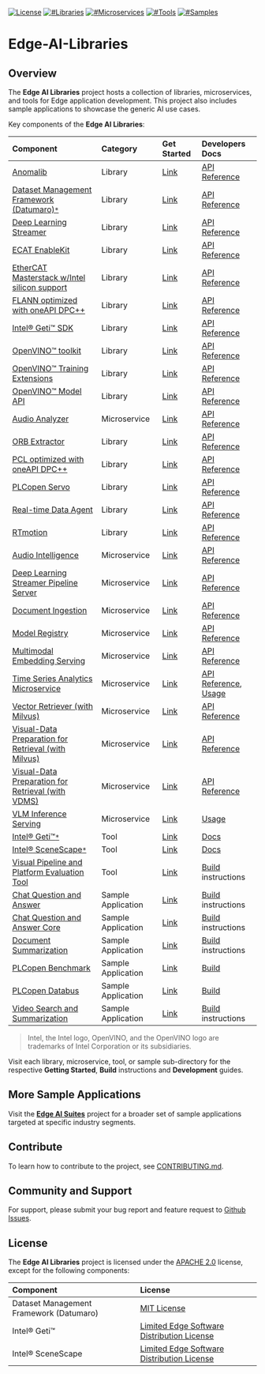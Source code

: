 [![License](https://img.shields.io/badge/License-Apache%202.0-blue)]()
[![#Libraries](https://img.shields.io/badge/%23Libraries-6-green)]()
[![#Microservices](https://img.shields.io/badge/%23Microservices-4-green)]()
[![#Tools](https://img.shields.io/badge/%23Tools-1-green)]()
[![#Samples](https://img.shields.io/badge/%23Samples-2-green)]()

# Edge-AI-Libraries

## Overview

The **Edge AI Libraries** project hosts a collection of libraries, microservices, and tools for Edge application development. This project also includes sample applications to showcase the generic AI use cases.

Key components of the **Edge AI Libraries**:

| Component | Category | Get Started | Developers Docs |
|:----------|:---------|:------------|:-----------------|
| [Anomalib](https://github.com/open-edge-platform/anomalib) | Library | [Link](https://github.com/open-edge-platform/anomalib?tab=readme-ov-file#-introduction) | [API Reference](https://github.com/open-edge-platform/anomalib?tab=readme-ov-file#-training) |
| [Dataset Management Framework (Datumaro)](https://github.com/open-edge-platform/datumaro)[`*`](#license) | Library | [Link](https://github.com/open-edge-platform/datumaro?tab=readme-ov-file#features) | [API Reference](https://open-edge-platform.github.io/datumaro/latest/docs/reference/datumaro_module.html) |
| [Deep Learning Streamer](libraries/dl-streamer) | Library | [Link](./libraries/dl-streamer/docs/source/get_started/get_started_index.md) | [API Reference](./libraries/dl-streamer/docs/source/elements/elements.md) |
| [ECAT EnableKit](libraries/edge-control-libraries/fieldbus/ecat-enablekit) | Library | [Link](libraries/edge-control-libraries/fieldbus/ecat-enablekit/README.md) | [API Reference](libraries/edge-control-libraries/fieldbus/ecat-enablekit/docs/ecat_intro.md) |
| [EtherCAT Masterstack w/Intel silicon support](libraries/edge-control-libraries/fieldbus/ethercat-masterstack) | Library | [Link](libraries/edge-control-libraries/fieldbus/ethercat-masterstack/README.md) | [API Reference](https://docs.etherlab.org/ethercat/1.6/pdf/ethercat_doc.pdf) |
| [FLANN optimized with oneAPI DPC++](libraries/robotics-ai-libraries/flann) | Library | [Link](libraries/robotics-ai-libraries/flann/README.md) | [API Reference](https://www.cs.ubc.ca/research/flann/uploads/FLANN/flann_manual-1.8.4.pdf) |
| [Intel&reg; Geti&trade; SDK](https://github.com/open-edge-platform/geti-sdk) | Library | [Link](https://github.com/open-edge-platform/geti-sdk?tab=readme-ov-file#getting-started) | [API Reference](https://github.com/open-edge-platform/geti-sdk?tab=readme-ov-file#high-level-api-reference) |
| [OpenVINO&trade; toolkit](https://github.com/openvinotoolkit/openvino) | Library | [Link](https://docs.openvino.ai/2025/index.html) | [API Reference](https://docs.openvino.ai/2025/api/api_reference.html) |
| [OpenVINO&trade; Training Extensions](https://github.com/open-edge-platform/training_extensions) | Library | [Link](https://github.com/open-edge-platform/training_extensions?tab=readme-ov-file#introduction) | [API Reference](https://github.com/open-edge-platform/training_extensions?tab=readme-ov-file#quick-start) |
| [OpenVINO&trade; Model API](https://github.com/open-edge-platform/model_api) | Library | [Link](https://github.com/open-edge-platform/model_api?tab=readme-ov-file#installation) | [API Reference](https://github.com/open-edge-platform/model_api?tab=readme-ov-file#usage) |
| [Audio Analyzer](microservices/audio-analyzer) | Microservice | [Link](microservices/audio-analyzer/docs/user-guide/get-started.md) | [API Reference](microservices/audio-analyzer/docs/user-guide/api-reference.md) |
| [ORB Extractor](libraries/robotics-ai-libraries/orb-extractor) | Library | [Link](libraries/robotics-ai-libraries/orb-extractor/README.md) | [API Reference](libraries/robotics-ai-libraries/orb-extractor/include/orb_extractor.h)
| [PCL optimized with oneAPI DPC++](libraries/robotics-ai-libraries/pcl) | Library | [Link](libraries/robotics-ai-libraries/pcl) | [API Reference](https://pointclouds.org/documentation/annotated.html)
| [PLCopen Servo](plcopen-servo) | Library | [Link](libraries/edge-control-libraries/plcopen-motion-control/plcopen-servo) | [API Reference](https://docs.openedgeplatform.intel.com/edge-ai-libraries/plcopen-motion-control/main/rt-motion/rt-motion.html#run-rtmotion-with-ethercat-servo) |
| [Real-time Data Agent](libraries/edge-control-libraries/rt-data-agent) | Library | [Link](libraries/edge-control-libraries/rt-data-agent/README.md) | [API Reference](libraries/edge-control-libraries/rt-data-agent/README.md) |
| [RTmotion](libraries/edge-control-libraries/plcopen-motion-control/plcopen-motion) | Library | [Link](https://docs.openedgeplatform.intel.com/edge-ai-libraries/plcopen-motion-control/main/rt-motion/rt-motion.html) | [API Reference](https://docs.openedgeplatform.intel.com/edge-ai-libraries/plcopen-motion-control/main/rt-motion/rt-motion.html#rtmotion-function-blocks) |
| [Audio Intelligence](microservices/audio-intelligence) | Microservice | [Link](microservices/audio-intelligence/docs/user-guide/get-started.md) | [API Reference](microservices/audio-intelligence/docs/user-guide/api-reference.md) |
| [Deep Learning Streamer Pipeline Server](microservices/dlstreamer-pipeline-server) | Microservice | [Link](microservices/dlstreamer-pipeline-server#quick-try-out) | [API Reference](microservices/dlstreamer-pipeline-server/docs/user-guide/api-docs/pipeline-server.yaml) |
| [Document Ingestion](microservices/document-ingestion) | Microservice | [Link](microservices/document-ingestion/pgvector/docs/get-started.md) | [API Reference](microservices/document-ingestion/pgvector/docs/dataprep-api.yml) |
| [Model Registry](microservices/model-registry) | Microservice | [Link](microservices/model-registry/docs/user-guide/get-started.md) | [API Reference](microservices/model-registry/docs/user-guide/api-docs/openapi.yaml) |
| [Multimodal Embedding Serving](microservices/multimodal-embedding-serving) | Microservice | [Link](microservices/multimodal-embedding-serving/docs/user-guide/get-started.md) | [API Reference](microservices/multimodal-embedding-serving/docs/user-guide/api-docs/openapi.yaml) |
| [Time Series Analytics Microservice](microservices/time-series-analytics) | Microservice |  [Link](microservices/time-series-analytics/docs/user-guide/Overview.md) | [API Reference](microservices/time-series-analytics/docs/user-guide/api-reference.md), [Usage](microservices/time-series-analytics/docs/user-guide/get-started.md) |
| [Vector Retriever (with Milvus)](microservices/vector-retriever/milvus/) | Microservice | [Link](microservices/vector-retriever/milvus/docs/user-guide/get-started.md) | [API Reference](microservices/vector-retriever/milvus/docs/user-guide/api-reference.md) |
| [Visual-Data Preparation for Retrieval (with Milvus)](microservices/visual-data-preparation-for-retrieval/milvus/) | Microservice | [Link](microservices/visual-data-preparation-for-retrieval/milvus/docs/user-guide/get-started.md) | [API Reference](microservices/visual-data-preparation-for-retrieval/milvus/docs/user-guide/api-reference.md) |
| [Visual-Data Preparation for Retrieval (with VDMS)](microservices/visual-data-preparation-for-retrieval/vdms/) | Microservice | [Link](microservices/visual-data-preparation-for-retrieval/vdms/docs/user-guide/get-started.md) | [API Reference](microservices/visual-data-preparation-for-retrieval/vdms/docs/user-guide/api-reference.md) |
| [VLM Inference Serving](microservices/vlm-openvino-serving) | Microservice |  [Link](microservices/vlm-openvino-serving/README.md) | [Usage](microservices/vlm-openvino-serving/README.md) |
| [Intel® Geti™](https://github.com/open-edge-platform/geti)[`*`](#license) | Tool | [Link](https://geti.intel.com/) | [Docs](https://docs.geti.intel.com) |
| [Intel® SceneScape](https://github.com/open-edge-platform/scenescape)[`*`](#license) | Tool | [Link](https://docs.openedgeplatform.intel.com/scenescape/main/user-guide/Getting-Started-Guide.html) | [Docs](https://docs.openedgeplatform.intel.com/scenescape/main/toc.html) |
| [Visual Pipeline and Platform Evaluation Tool](tools/visual-pipeline-and-platform-evaluation-tool) | Tool | [Link](tools/visual-pipeline-and-platform-evaluation-tool/docs/user-guide/get-started.md) | [Build](tools/visual-pipeline-and-platform-evaluation-tool/docs/user-guide/how-to-build-source.md) instructions |
| [Chat Question and Answer](sample-applications/chat-question-and-answer) | Sample Application |  [Link](sample-applications/chat-question-and-answer/docs/user-guide/get-started.md) | [Build](sample-applications/chat-question-and-answer/docs/user-guide/build-from-source.md) instructions |
| [Chat Question and Answer Core](sample-applications/chat-question-and-answer-core) | Sample Application | [Link](sample-applications/chat-question-and-answer-core/docs/user-guide/get-started.md) | [Build](sample-applications/chat-question-and-answer-core/docs/user-guide/build-from-source.md) instructions |
| [Document Summarization](sample-applications/document-summarization) | Sample Application | [Link](sample-applications/document-summarization/docs/user-guide/get-started.md) | [Build](sample-applications/document-summarization/docs/user-guide/build-from-source.md) instructions |
| [PLCopen Benchmark](plcopen-benchmark) | Sample Application | [Link](sample-applications/plcopen-benchmark) | [Build](sample-applications/plcopen-benchmark/README.md) |
| [PLCopen Databus](plcopen-databus) | Sample Application | [Link](sample-applications/plcopen-databus) | [Build](sample-applications/plcopen-databus/README.md) |
| [Video Search and Summarization](sample-applications/video-search-and-summarization) | Sample Application | [Link](sample-applications/video-search-and-summarization/docs/user-guide/get-started.md) | [Build](sample-applications/video-search-and-summarization/docs/user-guide/build-from-source.md) instructions |

> Intel, the Intel logo, OpenVINO, and the OpenVINO logo are trademarks of Intel Corporation or its subsidiaries.

Visit each library, microservice, tool, or sample sub-directory for the respective **Getting Started**, **Build** instructions and **Development** guides.

## More Sample Applications

Visit the [**Edge AI Suites**](https://github.com/open-edge-platform/edge-ai-suites) project for a broader set of sample applications targeted at specific industry segments.

## Contribute

To learn how to contribute to the project, see [CONTRIBUTING.md](CONTRIBUTING.md).

## Community and Support

For support, please submit your bug report and feature request to [Github Issues](https://github.com/open-edge-platform/edge-ai-libraries/issues).

## License

The **Edge AI Libraries** project is licensed under the [APACHE 2.0](LICENSE) license, except for the following components:

| Component | License |
|:----------|:--------|
| Dataset Management Framework (Datumaro) | [MIT License](https://github.com/open-edge-platform/datumaro/blob/develop/LICENSE) |
| Intel® Geti™ | [Limited Edge Software Distribution License](https://github.com/open-edge-platform/geti/blob/main/LICENSE) |
| Intel® SceneScape | [Limited Edge Software Distribution License](https://github.com/open-edge-platform/scenescape/tree/main/LICENSES) |


